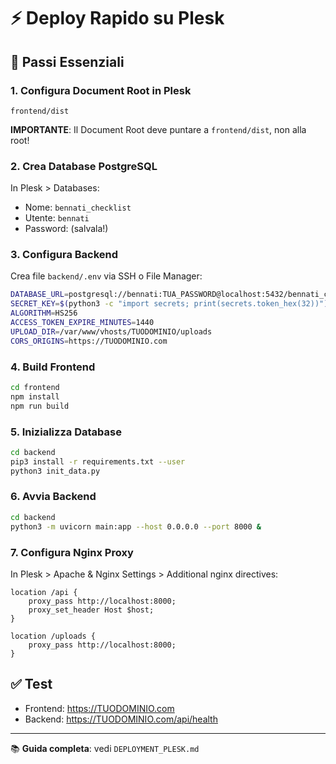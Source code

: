 # ⚡ Deploy Rapido su Plesk

## 🎯 Passi Essenziali

### 1. Configura Document Root in Plesk
```
frontend/dist
```
**IMPORTANTE**: Il Document Root deve puntare a `frontend/dist`, non alla root!

### 2. Crea Database PostgreSQL
In Plesk > Databases:
- Nome: `bennati_checklist`
- Utente: `bennati`
- Password: (salvala!)

### 3. Configura Backend
Crea file `backend/.env` via SSH o File Manager:

```bash
DATABASE_URL=postgresql://bennati:TUA_PASSWORD@localhost:5432/bennati_checklist
SECRET_KEY=$(python3 -c "import secrets; print(secrets.token_hex(32))")
ALGORITHM=HS256
ACCESS_TOKEN_EXPIRE_MINUTES=1440
UPLOAD_DIR=/var/www/vhosts/TUODOMINIO/uploads
CORS_ORIGINS=https://TUODOMINIO.com
```

### 4. Build Frontend
```bash
cd frontend
npm install
npm run build
```

### 5. Inizializza Database
```bash
cd backend
pip3 install -r requirements.txt --user
python3 init_data.py
```

### 6. Avvia Backend
```bash
cd backend
python3 -m uvicorn main:app --host 0.0.0.0 --port 8000 &
```

### 7. Configura Nginx Proxy
In Plesk > Apache & Nginx Settings > Additional nginx directives:

```nginx
location /api {
    proxy_pass http://localhost:8000;
    proxy_set_header Host $host;
}

location /uploads {
    proxy_pass http://localhost:8000;
}
```

## ✅ Test
- Frontend: https://TUODOMINIO.com
- Backend: https://TUODOMINIO.com/api/health

---

📚 **Guida completa**: vedi `DEPLOYMENT_PLESK.md`

